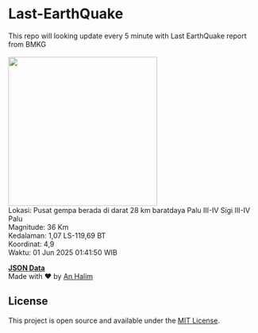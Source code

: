 # Last-EarthQuake
This repo will looking update every 5 minute with Last EarthQuake report from BMKG
<br>
<br>
<img src="undefined" width="300"/>
<br>
Lokasi: Pusat gempa berada di darat 28 km baratdaya Palu  III-IV Sigi III-IV Palu <br>
Magnitude: 36 Km <br>
Kedalaman: 1,07 LS-119,69 BT <br>
Koordinat: 4,9 <br>
Waktu: 01 Jun 2025 01:41:50 WIB <br>

<a href="./data/data.json">**JSON Data**</a>
<br>
Made with ❤️ by <a href="https://github.com/an-halim">An Halim</a>
## License

This project is open source and available under the [MIT License](LICENSE).
